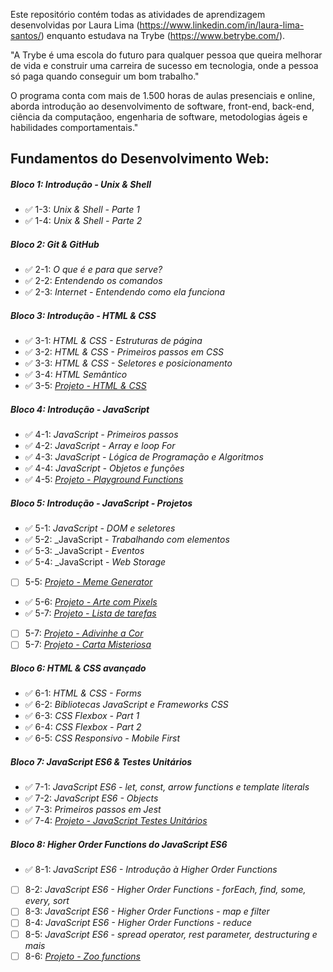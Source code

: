Este repositório contém todas as atividades de aprendizagem desenvolvidas por Laura Lima (https://www.linkedin.com/in/laura-lima-santos/) enquanto estudava na Trybe (https://www.betrybe.com/).

"A Trybe é uma escola do futuro para qualquer pessoa que queira melhorar de vida e construir uma carreira de sucesso em tecnologia, onde a pessoa só paga quando conseguir um bom trabalho."

O programa conta com mais de 1.500 horas de aulas presenciais e online, aborda introdução ao desenvolvimento de software, front-end, back-end, ciência da computaçãoo, engenharia de software, metodologias ágeis e habilidades comportamentais."

## Fundamentos do Desenvolvimento Web:

##### Bloco 1: Introdução - Unix & Shell

- :white_check_mark: 1-3: _Unix & Shell - Parte 1_
- :white_check_mark: 1-4: _Unix & Shell - Parte 2_

##### Bloco 2: Git & GitHub

- :white_check_mark: 2-1: _O que é e para que serve?_
- :white_check_mark: 2-2: _Entendendo os comandos_
- :white_check_mark: 2-3: _Internet - Entendendo como ela funciona_

##### Bloco 3: Introdução - HTML & CSS

- :white_check_mark: 3-1: _HTML & CSS - Estruturas de página_
- :white_check_mark: 3-2: _HTML & CSS - Primeiros passos em CSS_
- :white_check_mark: 3-3: _HTML & CSS - Seletores e posicionamento_
- :white_check_mark: 3-4: _HTML Semântico_
- :white_check_mark: 3-5: _[Projeto - HTML & CSS]()_
 
##### Bloco 4: Introdução - JavaScript

- :white_check_mark: 4-1: _JavaScript - Primeiros passos_
- :white_check_mark: 4-2: _JavaScript - Array e loop For_
- :white_check_mark: 4-3: _JavaScript - Lógica de Programação e Algoritmos_
- :white_check_mark: 4-4: _JavaScript - Objetos e funções_
- :white_check_mark: 4-5: _[Projeto - Playground Functions]()_

##### Bloco 5: Introdução - JavaScript - Projetos

- :white_check_mark: 5-1: _JavaScript - DOM e seletores_
- :white_check_mark: 5-2: _JavaScript - _Trabalhando com elementos_
- :white_check_mark: 5-3: _JavaScript - _Eventos_
- :white_check_mark: 5-4: _JavaScript - _Web Storage_
- [ ] 5-5: _[Projeto - Meme Generator]()_
- :white_check_mark: 5-6: _[Projeto - Arte com Pixels]()_
- :white_check_mark: 5-7: _[Projeto - Lista de tarefas]()_
- [ ] 5-7: _[Projeto - Adivinhe a Cor]()_
- [ ] 5-7: _[Projeto - Carta Misteriosa]()_

##### Bloco 6: HTML & CSS avançado

- :white_check_mark: 6-1: _HTML & CSS - Forms_
- :white_check_mark: 6-2: _Bibliotecas JavaScript e Frameworks CSS_
- :white_check_mark: 6-3: _CSS Flexbox - Part 1_
- :white_check_mark: 6-4: _CSS Flexbox - Part 2_
- :white_check_mark: 6-5: _CSS Responsivo - Mobile First_

##### Bloco 7: JavaScript ES6 & Testes Unitários

- :white_check_mark: 7-1: _JavaScript ES6 - let, const, arrow functions e template literals_
- :white_check_mark: 7-2: _JavaScript ES6 - Objects_
- :white_check_mark: 7-3: _Primeiros passos em Jest_
- :white_check_mark: 7-4: _[Projeto - JavaScript Testes Unitários]()_

##### Bloco 8: Higher Order Functions do JavaScript ES6

- :white_check_mark: 8-1: _JavaScript ES6 - Introdução à Higher Order Functions_
- [ ] 8-2: _JavaScript ES6 - Higher Order Functions - forEach, find, some, every, sort_
- [ ] 8-3: _JavaScript ES6 - Higher Order Functions - map e filter_
- [ ] 8-4: _JavaScript ES6 - Higher Order Functions - reduce_
- [ ] 8-5: _JavaScript ES6 - spread operator, rest parameter, destructuring e mais_
- [ ] 8-6: _[Projeto - Zoo functions]()_
